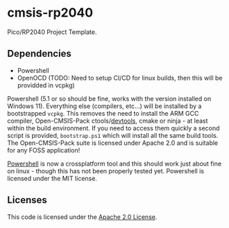 # cmsis-rp2040

Pico/RP2040 Project Template.

## Dependencies

- Powershell
- OpenOCD (TODO: Need to setup CI/CD for linux builds, then this will be providded in vcpkg)

Powershell (5.1 or so should be fine, works with the version installed on Windows 11). Everything else (compilers, etc...) will be installed by a bootstrapped `vcpkg`. This removes the need to install the ARM GCC compiler, Open-CMSIS-Pack ctools/[devtools](https://github.com/Open-CMSIS-Pack/devtools), cmake or ninja - at least within the build environment. If you need to access them quickly a second script is provided, `bootstrap.ps1` which will install all the same build tools. The Open-CMSIS-Pack suite is licensed under Apache 2.0 and is suitable for any FOSS application!

[Powershell](https://github.com/PowerShell/PowerShell) is now a crossplatform tool and this should work just about fine on linux - though this has not been properly tested yet. Powershell is licensed under the MIT license.

## Licenses

This code is licensed under the [Apache 2.0 License](./LICENSE).
